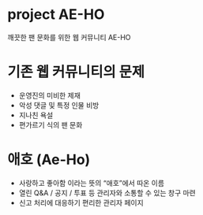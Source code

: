 # project AE-HO
깨끗한 팬 문화를 위한 웹 커뮤니티 AE-HO


# 기존 웹 커뮤니티의 문제
- 운영진의 미비한 제재
- 악성 댓글 및 특정 인물 비방
- 지나친 욕설
- 편가르기 식의 팬 문화

# 애호 (Ae-Ho)
- 사랑하고 좋아함 이라는 뜻의 “애호”에서 따온 이름
- 열린 Q&A / 공지 / 투표 등 관리자와 소통할 수 있는 창구 마련
- 신고 처리에 대응하기 편리한 관리자 페이지


